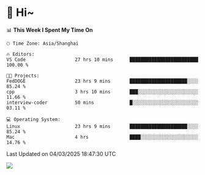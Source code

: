 # 👋 Hi~

<!--START_SECTION:waka-->
📊 **This Week I Spent My Time On** 

```text
🕑︎ Time Zone: Asia/Shanghai

🔥 Editors: 
VS Code                  27 hrs 10 mins      █████████████████████████   100.00 % 

🐱‍💻 Projects: 
FedDOGE                  23 hrs 9 mins       █████████████████████░░░░   85.24 % 
cpp                      3 hrs 10 mins       ███░░░░░░░░░░░░░░░░░░░░░░   11.66 % 
interview-coder          50 mins             █░░░░░░░░░░░░░░░░░░░░░░░░   03.11 % 

💻 Operating System: 
Linux                    23 hrs 9 mins       █████████████████████░░░░   85.24 % 
Mac                      4 hrs               ████░░░░░░░░░░░░░░░░░░░░░   14.76 % 
```


 Last Updated on 04/03/2025 18:47:30 UTC
<!--END_SECTION:waka-->

![](https://komarev.com/ghpvc/?username=lvdongyi&label=Profile%20views&color=0e75b6&style=flat)

<!---
lvdongyi/lvdongyi is a ✨ special ✨ repository because its `README.md` (this file) appears on your GitHub profile.
You can click the Preview link to take a look at your changes.
--->
